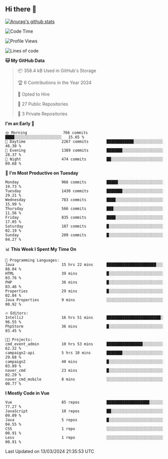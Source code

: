 ## Hi there 👋

[![Anurag's github stats](https://github-readme-stats.vercel.app/api?username=Songwonseok)](https://github.com/anuraghazra/github-readme-stats)



<!--START_SECTION:waka-->
![Code Time](http://img.shields.io/badge/Code%20Time-2%2C712%20hrs%205%20mins-blue)

![Profile Views](http://img.shields.io/badge/Profile%20Views-0-blue)

![Lines of code](https://img.shields.io/badge/From%20Hello%20World%20I%27ve%20Written-34.8%20million%20lines%20of%20code-blue)

**🐱 My GitHub Data** 

> 📦 358.4 kB Used in GitHub's Storage 
 > 
> 🏆 6 Contributions in the Year 2024
 > 
> 💼 Opted to Hire
 > 
> 📜 27 Public Repositories 
 > 
> 🔑 3 Private Repositories 
 > 
**I'm an Early 🐤** 

```text
🌞 Morning                766 commits         ████░░░░░░░░░░░░░░░░░░░░░   15.65 % 
🌆 Daytime                2267 commits        ████████████░░░░░░░░░░░░░   46.30 % 
🌃 Evening                1389 commits        ███████░░░░░░░░░░░░░░░░░░   28.37 % 
🌙 Night                  474 commits         ██░░░░░░░░░░░░░░░░░░░░░░░   09.68 % 
```
📅 **I'm Most Productive on Tuesday** 

```text
Monday                   966 commits         █████░░░░░░░░░░░░░░░░░░░░   19.73 % 
Tuesday                  1430 commits        ███████░░░░░░░░░░░░░░░░░░   29.21 % 
Wednesday                783 commits         ████░░░░░░░░░░░░░░░░░░░░░   15.99 % 
Thursday                 566 commits         ███░░░░░░░░░░░░░░░░░░░░░░   11.56 % 
Friday                   835 commits         ████░░░░░░░░░░░░░░░░░░░░░   17.05 % 
Saturday                 107 commits         █░░░░░░░░░░░░░░░░░░░░░░░░   02.19 % 
Sunday                   209 commits         █░░░░░░░░░░░░░░░░░░░░░░░░   04.27 % 
```


📊 **This Week I Spent My Time On** 

```text
💬 Programming Languages: 
Java                     15 hrs 22 mins      ██████████████████████░░░   88.04 % 
HTML                     39 mins             █░░░░░░░░░░░░░░░░░░░░░░░░   03.76 % 
PHP                      36 mins             █░░░░░░░░░░░░░░░░░░░░░░░░   03.46 % 
Properties               29 mins             █░░░░░░░░░░░░░░░░░░░░░░░░   02.84 % 
Java Properties          9 mins              ░░░░░░░░░░░░░░░░░░░░░░░░░   00.92 % 

🔥 Editors: 
IntelliJ                 16 hrs 51 mins      ████████████████████████░   96.55 % 
PhpStorm                 36 mins             █░░░░░░░░░░░░░░░░░░░░░░░░   03.45 % 

🐱‍💻 Projects: 
cmd_event_admin          10 hrs 53 mins      ████████████████░░░░░░░░░   62.32 % 
campaign2-api            5 hrs 10 mins       ███████░░░░░░░░░░░░░░░░░░   29.68 % 
campaign2                40 mins             █░░░░░░░░░░░░░░░░░░░░░░░░   03.89 % 
naver_cmd                23 mins             █░░░░░░░░░░░░░░░░░░░░░░░░   02.29 % 
naver_cmd_mobile         8 mins              ░░░░░░░░░░░░░░░░░░░░░░░░░   00.77 % 
```

**I Mostly Code in Vue** 

```text
Vue                      85 repos            ███████████████████░░░░░░   77.27 % 
JavaScript               10 repos            ██░░░░░░░░░░░░░░░░░░░░░░░   09.09 % 
Java                     5 repos             █░░░░░░░░░░░░░░░░░░░░░░░░   04.55 % 
CSS                      1 repo              ░░░░░░░░░░░░░░░░░░░░░░░░░   00.91 % 
Less                     1 repo              ░░░░░░░░░░░░░░░░░░░░░░░░░   00.91 % 
```




 Last Updated on 13/03/2024 21:35:53 UTC
<!--END_SECTION:waka-->
